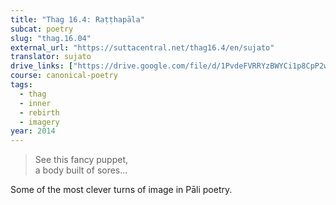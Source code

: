 ```yaml
---
title: "Thag 16.4: Raṭṭhapāla"
subcat: poetry
slug: "thag.16.04"
external_url: "https://suttacentral.net/thag16.4/en/sujato"
translator: sujato
drive_links: ["https://drive.google.com/file/d/1PvdeFVRRYzBWYCi1p8CpP2wJw1YUzbt3/view?usp=drivesdk"]
course: canonical-poetry
tags:
  - thag
  - inner
  - rebirth
  - imagery
year: 2014
---
```


> See this fancy puppet,  
a body built of sores...

Some of the most clever turns of image in Pāli poetry.
